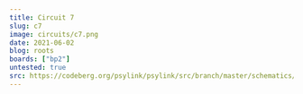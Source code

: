 ```yaml
---
title: Circuit 7
slug: c7
image: circuits/c7.png
date: 2021-06-02
blog: roots
boards: ["bp2"]
untested: true
src: https://codeberg.org/psylink/psylink/src/branch/master/schematics/circuit7.sch
---
```


